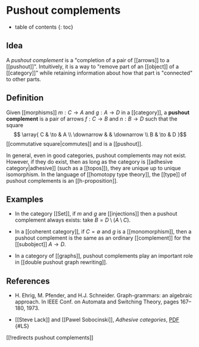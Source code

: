 # Pushout complements

* table of contents
{: toc}

## Idea

A *pushout complement* is a "completion of a pair of [[arrows]] to a [[pushout]]".  Intuitively, it is a way to "remove part of an [[object]] of a [[category]]" while retaining information about how that part is "connected" to other parts.

## Definition

Given [[morphisms]] $m:C\to A$ and $g:A\to D$ in a [[category]], a **pushout complement** is a pair of arrows $f:C\to B$ and $n:B\to D$ such that the square
$$ \array{ C & \to & A \\ \downarrow & & \downarrow \\ B & \to & D }$$
[[commutative square|commutes]] and is a [[pushout]].

In general, even in good categories, pushout complements may not exist.  However, if they do exist, then as long as the category is [[adhesive category|adhesive]] (such as a [[topos]]), they are unique up to unique isomorphism.  In the language of [[homotopy type theory]], the [[type]] of pushout complements is an [[h-proposition]].

## Examples

* In the category [[Set]], if $m$ and $g$ are [[injections]] then a pushout complement always exists: take $B = D \setminus (A\setminus C)$.

* In a [[coherent category]], if $C=\emptyset$ and $g$ is a [[monomorphism]], then a pushout complement is the same as an ordinary [[complement]] for the [[subobject]] $A\to D$.

* In a category of [[graphs]], pushout complements play an important role in [[double pushout graph rewriting]].

## References

* H. Ehrig, M. Pfender, and H.J. Schneider. Graph-grammars: an algebraic approach. In IEEE Conf. on Automata and Switching Theory, pages 167&#8211;180, 1973.

* [[Steve Lack]] and [[Pawel Sobocinski]], *Adhesive categories*, [PDF](http://users.ecs.soton.ac.uk/ps/papers/adhesive.pdf)
 {#LS}

[[!redirects pushout complements]]
